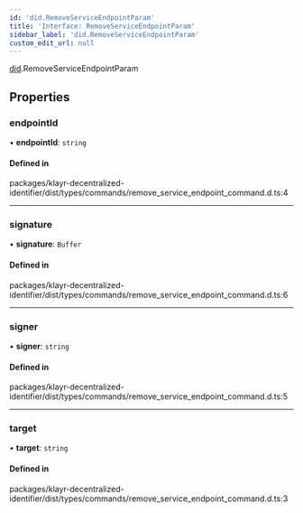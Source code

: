 ```yaml
---
id: 'did.RemoveServiceEndpointParam'
title: 'Interface: RemoveServiceEndpointParam'
sidebar_label: 'did.RemoveServiceEndpointParam'
custom_edit_url: null
---
```


[did](../namespaces/did.md).RemoveServiceEndpointParam

## Properties

### endpointId

• **endpointId**: `string`

#### Defined in

packages/klayr-decentralized-identifier/dist/types/commands/remove_service_endpoint_command.d.ts:4

---

### signature

• **signature**: `Buffer`

#### Defined in

packages/klayr-decentralized-identifier/dist/types/commands/remove_service_endpoint_command.d.ts:6

---

### signer

• **signer**: `string`

#### Defined in

packages/klayr-decentralized-identifier/dist/types/commands/remove_service_endpoint_command.d.ts:5

---

### target

• **target**: `string`

#### Defined in

packages/klayr-decentralized-identifier/dist/types/commands/remove_service_endpoint_command.d.ts:3
